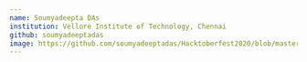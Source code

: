 ```yaml
---
name: Soumyadeepta DAs
institution: Vellore Institute of Technology, Chennai
github: soumyadeeptadas
image: https://github.com/soumyadeeptadas/Hacktoberfest2020/blob/master/static/images/soumyadeeptadas.png
---
```

